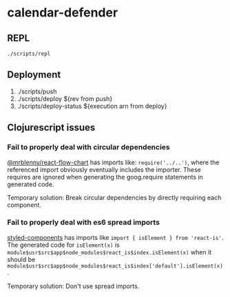 # calendar-defender

## REPL
```
./scripts/repl
```

## Deployment
1. ./scripts/push
2. ./scripts/deploy ${rev from push}
3. ./scripts/deploy-status ${execution arn from deploy}

## Clojurescript issues

### Fail to properly deal with circular dependencies
[@mrblenny/react-flow-chart](https://github.com/MrBlenny/react-flow-chart) has imports like: `require('../..')`, where the referenced import obviously eventually includes the importer.  These requires are ignored when generating the goog.require statements in generated code.

Temporary solution: Break circular dependencies by directly requiring each component.

### Fail to properly deal with es6 spread imports
[styled-components](https://www.npmjs.com/package/styled-components) has imports like `import { isElement } from 'react-is'`.  The generated code for `isElement(x)` is `module$usr$src$app$node_modules$react_is$index.isElement(x)` when it should be `module$usr$src$app$node_modules$react_is$index['default'].isElement(x)`.

Temporary solution: Don't use spread imports.
